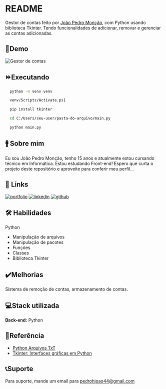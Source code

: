 
# README

Gestor de contas feito por [João Pedro Monção](https://github.com/jpmoncao), com Python usando biblioteca Tkinter. Tendo funcionalidades de adicionar, removar e gerenciar as contas adicionadas.

## 🚀Demo

![Gestor de contas](https://prnt.sc/pixrwEShU6ns)


## ⏩Executando

```bash
  python -m venv venv

  venv/Scripts/Activate.ps1

  pip install tkinter

  cd C:/Users/seu-user/pasta-do-arquivo/main.py

  python main.py
```
    
## 🚹 Sobre mim
Eu sou João Pedro Monção, tenho 15 anos e atualmente estou cursando técnico em Informática. Estou estudando Front-end! Espero que curta o projeto deste repositório e aproveite para conferir meu perfil...


## 🔗 Links
[![portfolio](https://img.shields.io/badge/portfolio-000?style=for-the-badge&logo=ko-fi&logoColor=white)](https://jpmoncao.github.io/portfolio)
[![linkedin](https://img.shields.io/badge/linkedin-0A66C2?style=for-the-badge&logo=linkedin&logoColor=white)](https://www.linkedin.com/joaomoncao)
[![github](https://img.shields.io/badge/github-1DA1F2?style=for-the-badge&logo=github&logoColor=white)](https://github.com/jpmoncao)


## 🛠 Habilidades
Python
- Manipulação de arquivos
- Manipulação de pacotes
- Funções
- Classes
- Biblioteca Tkinter


## ✔️Melhorias
Sistema de remoção de contas, armazenamento de contas.

## 💻Stack utilizada
**Back-end:** Python


## 📖Referência

 - [Python Arquivos TxT](https://www.youtube.com/watch?v=F8KB5_sEQH0)
 - [Tkinter: Interfaces gráficas em Python](https://www.devmedia.com.br/tkinter-interfaces-graficas-em-python/33956)
 
## 📞Suporte

Para suporte, mande um email para pedrohjoao44@gmail.com

